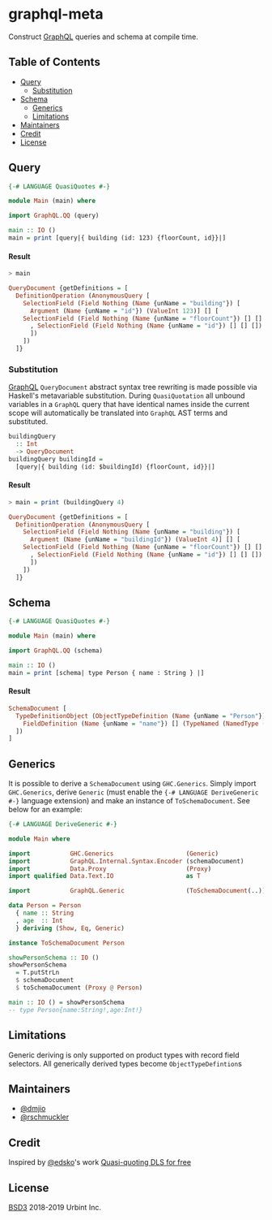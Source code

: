 graphql-meta
================

Construct [GraphQL](https://graphql.org/) queries and schema at compile time.

## Table of Contents
- [Query](#query)
  - [Substitution](#substitution)
- [Schema](#schema)
  - [Generics](#generics)
  - [Limitations](#limitations)
- [Maintainers](#maintainers)
- [Credit](#credit)
- [License](#license)

## Query

```haskell
{-# LANGUAGE QuasiQuotes #-}

module Main (main) where

import GraphQL.QQ (query)

main :: IO ()
main = print [query|{ building (id: 123) {floorCount, id}}|]
```

#### Result
```haskell
> main

QueryDocument {getDefinitions = [
  DefinitionOperation (AnonymousQuery [
	SelectionField (Field Nothing (Name {unName = "building"}) [
	  Argument (Name {unName = "id"}) (ValueInt 123)] [] [
	SelectionField (Field Nothing (Name {unName = "floorCount"}) [] [] [])
	  , SelectionField (Field Nothing (Name {unName = "id"}) [] [] [])
	  ])
	])
  ]}
```

### Substitution

[GraphQL](https://graphql.org/) `QueryDocument` abstract syntax tree rewriting is made possible via Haskell's metavariable substitution. During `QuasiQuotation` all unbound variables in a `GraphQL` query that have identical names inside the current scope will automatically be translated into `GraphQL` AST terms and substituted.

```haskell
buildingQuery
  :: Int
  -> QueryDocument
buildingQuery buildingId =
  [query|{ building (id: $buildingId) {floorCount, id}}|]
```

#### Result

```haskell
> main = print (buildingQuery 4)

QueryDocument {getDefinitions = [
  DefinitionOperation (AnonymousQuery [
	SelectionField (Field Nothing (Name {unName = "building"}) [
	  Argument (Name {unName = "buildingId"}) (ValueInt 4)] [] [
	SelectionField (Field Nothing (Name {unName = "floorCount"}) [] [] [])
	  , SelectionField (Field Nothing (Name {unName = "id"}) [] [] [])
	  ])
	])
  ]}
```

## Schema

```haskell
{-# LANGUAGE QuasiQuotes #-}

module Main (main) where

import GraphQL.QQ (schema)

main :: IO ()
main = print [schema| type Person { name : String } |]
```

#### Result

```haskell
SchemaDocument [
  TypeDefinitionObject (ObjectTypeDefinition (Name {unName = "Person"}) [] [
	FieldDefinition (Name {unName = "name"}) [] (TypeNamed (NamedType (Name {unName = "String"})))
  ])
]
```

## Generics
It is possible to derive a `SchemaDocument` using `GHC.Generics`.
Simply import `GHC.Generics`, derive `Generic` (must enable the `{-# LANGUAGE DeriveGeneric #-}` language extension) and make an instance of `ToSchemaDocument`. See below for an example:

```haskell
{-# LANGUAGE DeriveGeneric #-}

module Main where

import           GHC.Generics                    (Generic)
import           GraphQL.Internal.Syntax.Encoder (schemaDocument)
import           Data.Proxy                      (Proxy)
import qualified Data.Text.IO                    as T

import           GraphQL.Generic                 (ToSchemaDocument(..))

data Person = Person
  { name :: String
  , age  :: Int
  } deriving (Show, Eq, Generic)

instance ToSchemaDocument Person

showPersonSchema :: IO ()
showPersonSchema
  = T.putStrLn
  $ schemaDocument
  $ toSchemaDocument (Proxy @ Person)

main :: IO () = showPersonSchema
-- type Person{name:String!,age:Int!}
```

## Limitations

Generic deriving is only supported on product types with record field selectors.
All generically derived types become `ObjectTypeDefintion`s

## Maintainers

- [@dmjio](https://github.com/dmjio)
- [@rschmuckler](https://github.com/rschmukler)

## Credit

Inspired by [@edsko](https://github.com/edsko)'s work [Quasi-quoting DLS for free](http://www.well-typed.com/blog/2014/10/quasi-quoting-dsls/)


## License

[BSD3](LICENSE) 2018-2019 Urbint Inc.
